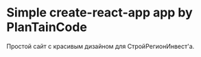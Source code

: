 # Simple create-react-app app by PlanTainCode

Простой сайт с красивым дизайном для СтройРегионИнвест'а.